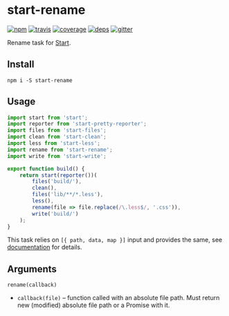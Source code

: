 # start-rename

[![npm](https://img.shields.io/npm/v/start-rename.svg?style=flat-square)](https://www.npmjs.com/package/start-rename)
[![travis](http://img.shields.io/travis/start-runner/rename.svg?style=flat-square)](https://travis-ci.org/start-runner/rename)
[![coverage](https://img.shields.io/codecov/c/github/start-runner/rename.svg?style=flat-square)](https://codecov.io/github/start-runner/rename)
[![deps](https://img.shields.io/gemnasium/start-runner/rename.svg?style=flat-square)](https://gemnasium.com/start-runner/rename)
[![gitter](https://img.shields.io/badge/gitter-join_chat_%E2%86%92-00d06f.svg?style=flat-square)](https://gitter.im/start-runner/start)

Rename task for [Start](https://github.com/start-runner/start).

## Install

```
npm i -S start-rename
```

## Usage

```js
import start from 'start';
import reporter from 'start-pretty-reporter';
import files from 'start-files';
import clean from 'start-clean';
import less from 'start-less';
import rename from 'start-rename';
import write from 'start-write';

export function build() {
    return start(reporter())(
        files('build/'),
        clean(),
        files('lib/**/*.less'),
        less(),
        rename(file => file.replace(/\.less$/, '.css')),
        write('build/')
    );
}
```

This task relies on `[{ path, data, map }]` input and provides the same, see [documentation](https://github.com/start-runner/start#readme) for details.

## Arguments

`rename(callback)`

* `callback(file)` – function called with an absolute file path. Must return new (modified) absolute file path or a Promise with it.
